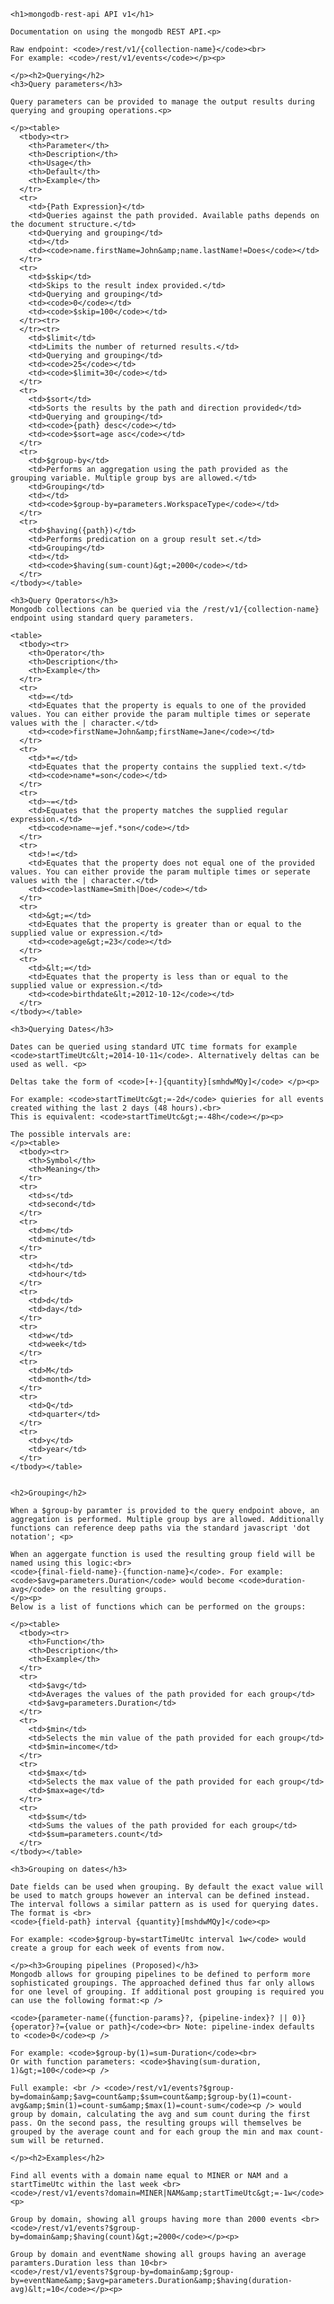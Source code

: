     <h1>mongodb-rest-api API v1</h1>

    Documentation on using the mongodb REST API.<p>

    Raw endpoint: <code>/rest/v1/{collection-name}</code><br>
    For example: <code>/rest/v1/events</code></p><p>

    </p><h2>Querying</h2>
    <h3>Query parameters</h3>

    Query parameters can be provided to manage the output results during querying and grouping operations.<p>

    </p><table>
      <tbody><tr>
        <th>Parameter</th>
        <th>Description</th>
        <th>Usage</th>
        <th>Default</th>
        <th>Example</th>
      </tr>
      <tr>
        <td>{Path Expression}</td>
        <td>Queries against the path provided. Available paths depends on the document structure.</td>
        <td>Querying and grouping</td>
        <td></td>
        <td><code>name.firstName=John&amp;name.lastName!=Does</code></td>
      </tr>
      <tr>
        <td>$skip</td>
        <td>Skips to the result index provided.</td>
        <td>Querying and grouping</td>
        <td><code>0</code></td>
        <td><code>$skip=100</code></td>
      </tr><tr>
      </tr><tr>
        <td>$limit</td>
        <td>Limits the number of returned results.</td>
        <td>Querying and grouping</td>
        <td><code>25</code></td>
        <td><code>$limit=30</code></td>
      </tr>
      <tr>
        <td>$sort</td>
        <td>Sorts the results by the path and direction provided</td>
        <td>Querying and grouping</td>
        <td><code>{path} desc</code></td>
        <td><code>$sort=age asc</code></td>
      </tr>
      <tr>
        <td>$group-by</td>
        <td>Performs an aggregation using the path provided as the grouping variable. Multiple group bys are allowed.</td>
        <td>Grouping</td>
        <td></td>
        <td><code>$group-by=parameters.WorkspaceType</code></td>
      </tr>
      <tr>
        <td>$having({path})</td>
        <td>Performs predication on a group result set.</td>
        <td>Grouping</td>
        <td></td>
        <td><code>$having(sum-count)&gt;=2000</code></td>
      </tr>
    </tbody></table>

    <h3>Query Operators</h3>
    Mongodb collections can be queried via the /rest/v1/{collection-name} endpoint using standard query parameters.

    <table>
      <tbody><tr>
        <th>Operator</th>
        <th>Description</th>
        <th>Example</th>
      </tr>
      <tr>
        <td>=</td>
        <td>Equates that the property is equals to one of the provided values. You can either provide the param multiple times or seperate values with the | character.</td>
        <td><code>firstName=John&amp;firstName=Jane</code></td>
      </tr>
      <tr>
        <td>*=</td>
        <td>Equates that the property contains the supplied text.</td>
        <td><code>name*=son</code></td>
      </tr>
      <tr>
        <td>~=</td>
        <td>Equates that the property matches the supplied regular expression.</td>
        <td><code>name~=jef.*son</code></td>
      </tr>
      <tr>
        <td>!=</td>
        <td>Equates that the property does not equal one of the provided values. You can either provide the param multiple times or seperate values with the | character.</td>
        <td><code>lastName=Smith|Doe</code></td>
      </tr>
      <tr>
        <td>&gt;=</td>
        <td>Equates that the property is greater than or equal to the supplied value or expression.</td>
        <td><code>age&gt;=23</code></td>
      </tr>
      <tr>
        <td>&lt;=</td>
        <td>Equates that the property is less than or equal to the supplied value or expression.</td>
        <td><code>birthdate&lt;=2012-10-12</code></td>
      </tr>
    </tbody></table>

    <h3>Querying Dates</h3>

    Dates can be queried using standard UTC time formats for example <code>startTimeUtc&lt;=2014-10-11</code>. Alternatively deltas can be used as well. <p>

    Deltas take the form of <code>[+-]{quantity}[smhdwMQy]</code> </p><p>

    For example: <code>startTimeUtc&gt;=-2d</code> quieries for all events created withing the last 2 days (48 hours).<br>
    This is equivalent: <code>startTimeUtc&gt;=-48h</code></p><p>

    The possible intervals are:
    </p><table>
      <tbody><tr>
        <th>Symbol</th>
        <th>Meaning</th>
      </tr>
      <tr>
        <td>s</td>
        <td>second</td>
      </tr>
      <tr>
        <td>m</td>
        <td>minute</td>
      </tr>
      <tr>
        <td>h</td>
        <td>hour</td>
      </tr>
      <tr>
        <td>d</td>
        <td>day</td>
      </tr>
      <tr>
        <td>w</td>
        <td>week</td>
      </tr>
      <tr>
        <td>M</td>
        <td>month</td>
      </tr>
      <tr>
        <td>Q</td>
        <td>quarter</td>
      </tr>
      <tr>
        <td>y</td>
        <td>year</td>
      </tr>
    </tbody></table>


    <h2>Grouping</h2>

    When a $group-by paramter is provided to the query endpoint above, an aggregation is performed. Multiple group bys are allowed. Additionally functions can reference deep paths via the standard javascript 'dot notation'; <p>

    When an aggergate function is used the resulting group field will be named using this logic:<br>
    <code>{final-field-name}-{function-name}</code>. For example: <code>$avg=parameters.Duration</code> would become <code>duration-avg</code> on the resulting groups.
    </p><p>
    Below is a list of functions which can be performed on the groups:

    </p><table>
      <tbody><tr>
        <th>Function</th>
        <th>Description</th>
        <th>Example</th>
      </tr>
      <tr>
        <td>$avg</td>
        <td>Averages the values of the path provided for each group</td>
        <td>$avg=parameters.Duration</td>
      </tr>
      <tr>
        <td>$min</td>
        <td>Selects the min value of the path provided for each group</td>
        <td>$min=income</td>
      </tr>
      <tr>
        <td>$max</td>
        <td>Selects the max value of the path provided for each group</td>
        <td>$max=age</td>
      </tr>
      <tr>
        <td>$sum</td>
        <td>Sums the values of the path provided for each group</td>
        <td>$sum=parameters.count</td>
      </tr>
    </tbody></table>
    
    <h3>Grouping on dates</h3>
    
    Date fields can be used when grouping. By default the exact value will be used to match groups however an interval can be defined instead. The interval follows a similar pattern as is used for querying dates. The format is <br>
    <code>{field-path} interval {quantity}[mshdwMQy]</code><p>
    
    For example: <code>$group-by=startTimeUtc interval 1w</code> would create a group for each week of events from now.

    </p><h3>Grouping pipelines (Proposed)</h3>
    Mongodb allows for grouping pipelines to be defined to perform more sophisticated groupings. The approached defined thus far only allows for one level of grouping. If additional post grouping is required you can use the following format:<p />
    
    <code>{parameter-name({function-params}?, {pipeline-index}? || 0)}{operator}?={value or path}</code><br> Note: pipeline-index defaults to <code>0</code><p />
    
    For example: <code>$group-by(1)=sum-Duration</code><br>
    Or with function parameters: <code>$having(sum-duration, 1)&gt;=100</code><p />
    
    Full example: <br /> <code>/rest/v1/events?$group-by=domain&amp;$avg=count&amp;$sum=count&amp;$group-by(1)=count-avg&amp;$min(1)=count-sum&amp;$max(1)=count-sum</code><p /> would group by domain, calculating the avg and sum count during the first pass. On the second pass, the resulting groups will themselves be grouped by the average count and for each group the min and max count-sum will be returned. 
        
    </p><h2>Examples</h2>

    Find all events with a domain name equal to MINER or NAM and a startTimeUtc within the last week <br>
    <code>/rest/v1/events?domain=MINER|NAM&amp;startTimeUtc&gt;=-1w</code><p>

    Group by domain, showing all groups having more than 2000 events <br>
    <code>/rest/v1/events?$group-by=domain&amp;$having(count)&gt;=2000</code></p><p>

    Group by domain and eventName showing all groups having an average paramters.Duration less than 10<br>
    <code>/rest/v1/events?$group-by=domain&amp;$group-by=eventName&amp;$avg=parameters.Duration&amp;$having(duration-avg)&lt;=10</code></p><p>
  </p>
